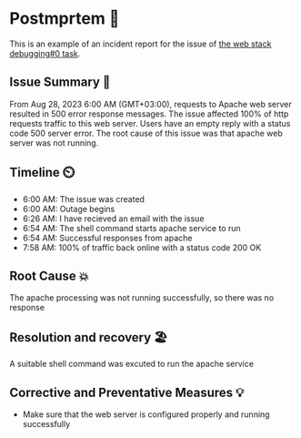 # Postmprtem 📓
This is an example of an incident report for the issue of [the web stack debugging#0 task](https://github.com/Ammar-Khaled/alx-system_engineering-devops/tree/main/0x0D-web_stack_debugging_0).

## Issue Summary 📝
From Aug 28, 2023 6:00 AM (GMT+03:00), requests to Apache web server resulted in 500 error response messages.
The issue affected 100% of http requests traffic to this web server. Users have an empty reply with a status code 500 server error. The root cause of this issue was that apache web server was not running.

## Timeline ⏲️
* 6:00 AM: The issue was created
* 6:00 AM: Outage begins
* 6:26 AM: I have recieved an email with the issue
* 6:54 AM: The shell command starts apache service to run
* 6:54 AM: Successful responses from apache
* 7:58 AM: 100% of traffic back online with a status code 200 OK

## Root Cause 💥
The apache processing was not running successfully, so there was no response

## Resolution and recovery 🏖️
A suitable shell command was excuted to run the apache service

## Corrective and Preventative Measures 💡
* Make sure that the web server is configured properly and running successfully
